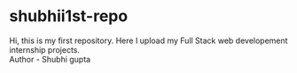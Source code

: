 # shubhii1st-repo
Hi, this is my first repository.
Here I upload my Full Stack web developement internship projects.
<br>
Author - Shubhi gupta

